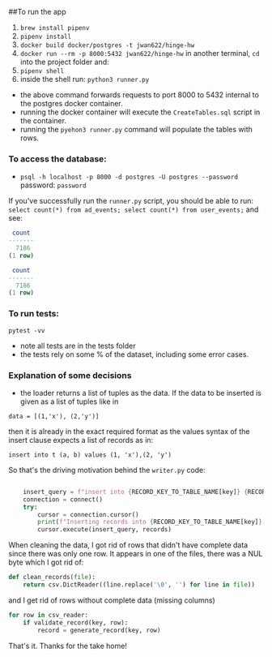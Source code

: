 ##To run the app

1. `brew install pipenv`
2. `pipenv install`
3. `docker build docker/postgres -t jwan622/hinge-hw`
4. `docker run --rm -p 8000:5432 jwan622/hinge-hw`
in another terminal, `cd` into the project folder and:
5. `pipenv shell`
6. inside the shell run: `python3 runner.py`
- the above command forwards requests to port 8000 to 5432 internal to the postgres docker container. 
- running the docker container will execute the `CreateTables.sql` script in the container.
- running the `pyehon3 runner.py` command will populate the tables with rows.

### To access the database:
- `psql -h localhost -p 8000 -d postgres -U postgres --password`
password: `password`

If you've successfully run the `runner.py` script, you should be able to run:
`select count(*) from ad_events; select count(*) from user_events;`
and see:
```sql
 count
-------
  7186
(1 row)

 count
-------
  7186
(1 row)
```

### To run tests:

`pytest -vv`
- note all tests are in the tests folder
- the tests rely on some % of the dataset, including some error cases.



### Explanation of some decisions
- the loader returns a list of tuples as the data. If the data to be inserted is given as a list of tuples like in
```
data = [(1,'x'), (2,'y')]
``` 
then it is already in the exact required format as the values syntax of the insert clause expects a list of records as in:
```
insert into t (a, b) values (1, 'x'),(2, 'y')
```
So that's the driving motivation behind the `writer.py` code:
```python

    insert_query = f"insert into {RECORD_KEY_TO_TABLE_NAME[key]} {RECORD_KEY_TO_COLUMNS[key]} values {records_list_template}"
    connection = connect()
    try:
        cursor = connection.cursor()
        print(f"Inserting records into {RECORD_KEY_TO_TABLE_NAME[key]} table")
        cursor.execute(insert_query, records)
```

When cleaning the data, I got rid of rows that didn't have complete data since there was only one row. It appears in one of the files, there was a NUL byte which I got rid of:

```python
def clean_records(file):
    return csv.DictReader((line.replace('\0', '') for line in file))
```


and I get rid of rows without complete data (missing columns)
```python
for row in csv_reader:
    if validate_record(key, row):
        record = generate_record(key, row)
```

That's it. Thanks for the take home!

